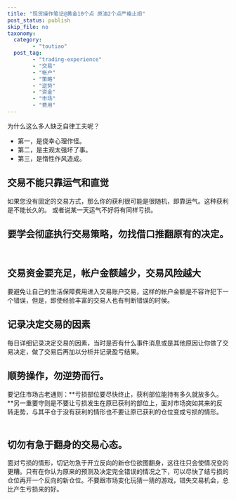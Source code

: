 ```yaml
---
title: "现货操作笔记@黄金10个点 原油2个点严格止损"
post_status: publish
skip_file: no
taxonomy:
  category:
        - "toutiao"
  post_tag:
        - "trading-experience"
        - "交易"
        - "帐户"
        - "策略"
        - "逆势"
        - "资金"
        - "市场"
        - "费用"
---
```


为什么这么多人缺乏自律工夫呢？

- 第一，是侥幸心理作怪。
- 第二，是主观太强坏了事。
- 第三，是惰性作风造成。

## 交易不能只靠运气和直觉

如果您没有固定的交易方式，那么你的获利很可能是很随机，即靠运气。这种获利是不能长久的。 或者说某一天运气不好将有同样亏损。 　　

## 要学会彻底执行交易策略，勿找借口推翻原有的决定。 　　

## 交易资金要充足，帐户金额越少，交易风险越大

要避免让自己的生活保障费用进入交易账户交易，这样的帐户金额是不容许犯下一个错误，但是，即使经验丰富的交易人也有判断错误的时侯。 　　

## 记录决定交易的因素

每日详细记录决定交易的因素，当时是否有什么事件消息或是其他原因让你做了交易决定，做了交易后再加以分析并记录盈亏结果。 　　

## 顺势操作，勿逆势而行。

要记住市场古老通则：**亏损部位要尽快终止，获利部位能持有多久就放多久。**另一重要守则是不要让亏损发生在原已获利的部位上，面对市场突如其来的反转走势，与其平仓于没有获利的情形也不要让原已获利的仓位变成亏损的情形。 　　

## 切勿有急于翻身的交易心态。

面对亏损的情形，切记勿急于开立反向的新仓位欲图翻身，这往往只会使情况变的更糟。只有在你认为原来的预测及决定完全错误的情况之下，可以尽快了结亏损的仓位再开一个反向的新仓位。不要跟市场变化玩猜一猜的游戏，错失交易机会，总比产生亏损来的好。
